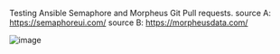 Testing Ansible Semaphore and Morpheus Git Pull requests. 
source A: https://semaphoreui.com/
source B: https://morpheusdata.com/

![image](https://github.com/user-attachments/assets/0242eb85-843e-41f0-bd5d-31e57e92f32c)
